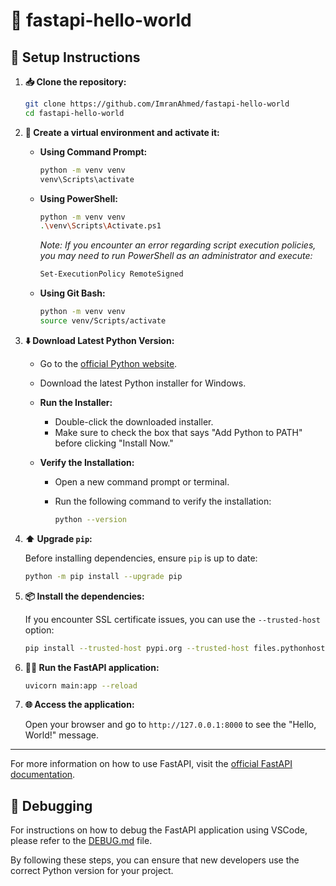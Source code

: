 # 🌟 fastapi-hello-world

## 🚀 Setup Instructions

1. **📥 Clone the repository:**

   ```bash
   git clone https://github.com/ImranAhmed/fastapi-hello-world
   cd fastapi-hello-world
   ```

2. **🔧 Create a virtual environment and activate it:**

   - **Using Command Prompt:**

     ```bash
     python -m venv venv
     venv\Scripts\activate
     ```

   - **Using PowerShell:**

     ```bash
     python -m venv venv
     .\venv\Scripts\Activate.ps1
     ```

     _Note: If you encounter an error regarding script execution policies, you may need to run PowerShell as an administrator and execute:_

     ```bash
     Set-ExecutionPolicy RemoteSigned
     ```

   - **Using Git Bash:**

     ```bash
     python -m venv venv
     source venv/Scripts/activate
     ```

3. **⬇️ Download Latest Python Version:**

   - Go to the [official Python website](https://www.python.org/downloads/).
   - Download the latest Python installer for Windows.
   - **Run the Installer:**
     - Double-click the downloaded installer.
     - Make sure to check the box that says "Add Python to PATH" before clicking "Install Now."
   - **Verify the Installation:**

     - Open a new command prompt or terminal.
     - Run the following command to verify the installation:

       ```bash
       python --version
       ```

4. **⬆️ Upgrade `pip`:**

   Before installing dependencies, ensure `pip` is up to date:

   ```bash
   python -m pip install --upgrade pip
   ```

5. **📦 Install the dependencies:**

   If you encounter SSL certificate issues, you can use the `--trusted-host` option:

   ```bash
   pip install --trusted-host pypi.org --trusted-host files.pythonhosted.org -r requirements.txt
   ```

6. **🏃‍♂️ Run the FastAPI application:**

   ```bash
   uvicorn main:app --reload
   ```

7. **🌐 Access the application:**

   Open your browser and go to `http://127.0.0.1:8000` to see the "Hello, World!" message.

---

For more information on how to use FastAPI, visit the [official FastAPI documentation](https://fastapi.tiangolo.com/).

## 🐞 Debugging

For instructions on how to debug the FastAPI application using VSCode, please refer to the [DEBUG.md](DEBUG.md) file.

By following these steps, you can ensure that new developers use the correct Python version for your project.
